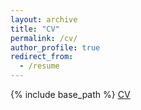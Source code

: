```yaml
---
layout: archive
title: "CV"
permalink: /cv/
author_profile: true
redirect_from:
  - /resume
---
```


{% include base_path %}
[CV](/files/FrenchCV.pdf)
